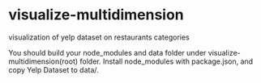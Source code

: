 # visualize-multidimension
visualization of yelp dataset on restaurants categories

You should build your node_modules and data folder under visualize-multidimension(root) folder.
Install node_modules with package.json, and copy Yelp Dataset to data/.

